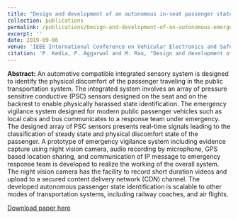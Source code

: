 ```yaml
---
title: "Design and development of an autonomous in-seat passenger state identification in a modern vigilance enabled public transportation system"
collection: publications
permalink: /publications/Design-and-development-of-an-autonomous-emergency-vigilance-system-for-passenger-vehicle
excerpt: ''
date: 2019-09-06
venue: 'IEEE International Conference on Vehicular Electronics and Safety (ICVES)'
citation: 'P. Kedia, P. Aggarwal and M. Rao, "Design and development of an autonomous in-seat passenger state identification in a modern vigilance enabled public transportation system," 2019 IEEE International Conference on Vehicular Electronics and Safety (ICVES), Cairo, Egypt, 2019, pp. 1-6.'
---
```


**Abstract:** An automotive compatible integrated sensory system is designed to identify the physical discomfort of the passenger traveling in the public transportation system. The integrated system involves an array of pressure sensitive conductive (PSC) sensors designed on the seat and on the backrest to enable physically harassed state identification. The emergency vigilance system designed for modern public passenger vehicles such as local cabs and bus communicates to a response team under emergency. The designed array of PSC sensors presents real-time signals leading to the classification of steady state and physical discomfort state of the passenger. A prototype of emergency vigilance system including evidence capture using night vision camera, audio recording by microphone, GPS based location sharing, and communication of IP message to emergency response team is developed to realize the working of the overall system. The night vision camera has the facility to record short duration videos and upload to a secured content delivery network (CDN) channel. The developed autonomous passenger state identification is scalable to other modes of transportation systems, including railway coaches, and air flights. 

[Download paper here](http://ieeexplore.ieee.org/stamp/stamp.jsp?tp=&arnumber=8906349&isnumber=8906290)


